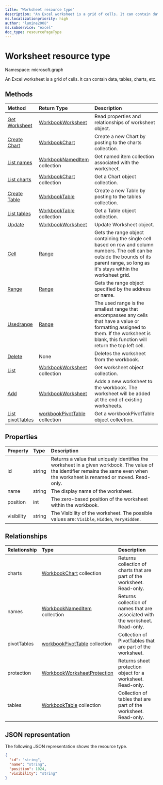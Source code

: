 ```yaml
---
title: "Worksheet resource type"
description: "An Excel worksheet is a grid of cells. It can contain data, tables, charts, etc."
ms.localizationpriority: high
author: "lumine2008"
ms.subservice: "excel"
doc_type: resourcePageType
---
```


# Worksheet resource type

Namespace: microsoft.graph

An Excel worksheet is a grid of cells. It can contain data, tables, charts, etc.


## Methods

| Method		   | Return Type	|Description|
|:---------------|:--------|:----------|
|[Get Worksheet](../api/worksheet-get.md) | [WorkbookWorksheet](workbookworksheet.md) |Read properties and relationships of worksheet object.|
|[Create Chart](../api/worksheet-post-charts.md) |[WorkbookChart](workbookchart.md)| Create a new Chart by posting to the charts collection.|
|[List names](../api/worksheet-list-names.md) |[WorkbookNamedItem](workbooknameditem.md) collection| Get named item collection associated with the worksheet.|
|[List charts](../api/worksheet-list-charts.md) |[WorkbookChart](workbookchart.md) collection| Get a Chart object collection.|
|[Create Table](../api/worksheet-post-tables.md) |[WorkbookTable](workbooktable.md)| Create a new Table by posting to the tables collection.|
|[List tables](../api/worksheet-list-tables.md) |[WorkbookTable](workbooktable.md) collection| Get a Table object collection.|
|[Update](../api/worksheet-update.md) | [WorkbookWorksheet](workbookworksheet.md)	|Update Worksheet object. |
|[Cell](../api/worksheet-cell.md)|[Range](workbookrange.md)|Gets the range object containing the single cell based on row and column numbers. The cell can be outside the bounds of its parent range, so long as it's stays within the worksheet grid.|
|[Range](../api/worksheet-range.md)|[Range](workbookrange.md)|Gets the range object specified by the address or name.|
|[Usedrange](../api/worksheet-usedrange.md)|[Range](workbookrange.md)|The used range is the smallest range that encompasses any cells that have a value or formatting assigned to them. If the worksheet is blank, this function will return the top left cell.|
|[Delete](../api/worksheet-delete.md)|None|Deletes the worksheet from the workbook.|
|[List](../api/worksheet-list.md) | [WorkbookWorksheet](workbookworksheet.md) collection |Get worksheet object collection. |
|[Add](../api/worksheetcollection-add.md)|[WorkbookWorksheet](workbookworksheet.md)|Adds a new worksheet to the workbook. The worksheet will be added at the end of existing worksheets. |
|[List pivotTables](../api/workbookworksheet-list-pivottables.md) |[workbookPivotTable](workbookpivottable.md) collection| Get a workbookPivotTable object collection.|

## Properties
| Property	   | Type	|Description|
|:---------------|:--------|:----------|
|id|string|Returns a value that uniquely identifies the worksheet in a given workbook. The value of the identifier remains the same even when the worksheet is renamed or moved. Read-only.|
|name|string|The display name of the worksheet.|
|position|int|The zero-based position of the worksheet within the workbook.|
|visibility|string|The Visibility of the worksheet. The possible values are: `Visible`, `Hidden`, `VeryHidden`.|

## Relationships
| Relationship | Type	|Description|
|:---------------|:--------|:----------|
|charts|[WorkbookChart](workbookchart.md) collection|Returns collection of charts that are part of the worksheet. Read-only.|
|names|[WorkbookNamedItem](workbooknameditem.md) collection|Returns collection of names that are associated with the worksheet. Read-only.|
|pivotTables|[workbookPivotTable](workbookpivottable.md) collection| Collection of PivotTables that are part of the worksheet. |
|protection|[WorkbookWorksheetProtection](workbookworksheetprotection.md)|Returns sheet protection object for a worksheet. Read-only.|
|tables|[WorkbookTable](workbooktable.md) collection|Collection of tables that are part of the worksheet. Read-only.|

## JSON representation

The following JSON representation shows the resource type.

<!--{
  "blockType": "resource",
  "optionalProperties": [],
  "keyProperty": "id",
  "baseType": "microsoft.graph.entity",
  "@odata.type": "microsoft.graph.workbookWorksheet"
}-->

```json
{
  "id": "string",
  "name": "string",
  "position": 1024,
  "visibility": "string"
}

```

<!-- uuid: 8fcb5dbc-d5aa-4681-8e31-b001d5168d79
2015-10-25 14:57:30 UTC -->
<!-- {
  "type": "#page.annotation",
  "description": "Worksheet resource",
  "keywords": "",
  "section": "documentation",
  "tocPath": ""
}-->

